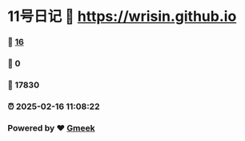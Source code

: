 # 11号日记 :link: https://wrisin.github.io 
### :page_facing_up: [16](https://wrisin.github.io/tag.html) 
### :speech_balloon: 0 
### :hibiscus: 17830 
### :alarm_clock: 2025-02-16 11:08:22 
### Powered by :heart: [Gmeek](https://github.com/Meekdai/Gmeek)
